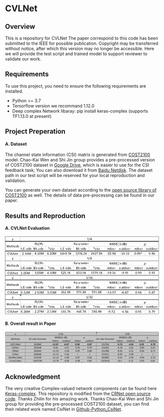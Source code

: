 # CVLNet
## Overview
This is a repository for CVLNet
The paper correspond to this code has been submitted to the IEEE for possible publication. Copyright may be transferred without notice, after which this version may no longer be accessible. Here we will provide the test script and trained model to support reviewer to validate our work.



## Requirements
To use this project, you need to ensure the following requirements are installed.

- Python >= 3.7
- Tersorflow version we recommand 1.12.0
- Deep complex Network libaray: pip install keras-complex (supports TF1.13.0 at present)


## Project Preperation
#### A. Dataset

The channel state information (CSI) matrix is generated from [COST2100](https://ieeexplore.ieee.org/document/6393523) model. Chao-Kai Wen and Shi Jin group provides a pre-processed version of COST2100 dataset in [Google Drive](https://drive.google.com/drive/folders/1_lAMLk_5k1Z8zJQlTr5NRnSD6ACaNRtj?usp=sharing), which is easier to use for the CSI feedback task; You can also download it from [Baidu Netdisk](https://pan.baidu.com/s/1Ggr6gnsXNwzD4ULbwqCmjA). The dataset path in our test script will be reserved for your local reproduction and validation.

You can generate your own dataset according to the [open source library of COST2100](https://github.com/cost2100/cost2100) as well. The details of data pre-processing can be found in our paper.


## Results and Reproduction

#### A. CVLNet Evaluation
![alt test](https://github.com/TeleRagingFires/CVLNet/blob/main/TOTAL.png?raw=true)
#### B. Overall result in Paper
![alt test](https://github.com/TeleRagingFires/CVLNet/blob/main/1.PNG?raw=true)


## Acknowledgment

The very creative Complex-valued network components can be found here [Keras-complex](https://github.com/JesperDramsch/keras-complex). This repository is modified from the [CRNet open source code](https://github.com/Kylin9511/CRNet). Thanks Zhilin for his amazing work.
Thanks Chao-Kai Wen and Shi Jin group for providing the pre-processed COST2100 dataset, you can find their related work named CsiNet in [Github-Python_CsiNet](https://github.com/sydney222/Python_CsiNet). 
